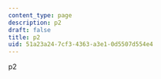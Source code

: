 ```yaml
---
content_type: page
description: p2
draft: false
title: p2
uid: 51a23a24-7cf3-4363-a3e1-0d5507d554e4
---
```

p2